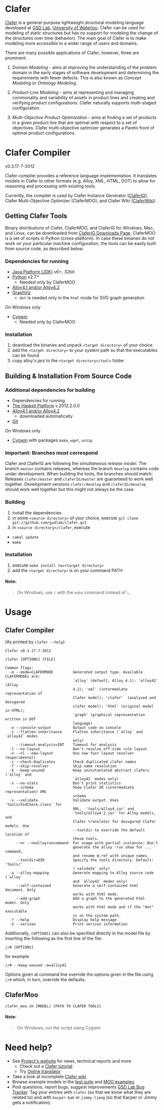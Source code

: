 Clafer
======

[Clafer](http://clafer.org) is a general-purpose lightweight structural modeling language developed at [GSD Lab](http://gsd.uwaterloo.ca/), [University of Waterloo](http://uwaterloo.ca). Clafer can be used for modeling of static structures but has no support for modeling the change of the structures over time (behavior). The main goal of Clafer is to make modeling more accessible to a wider range of users and domains. 

There are many possible applications of Clafer; however, three are prominent:

1. *Domain Modeling* - aims at improving the understanding of the problem domain in the early stages of software development and determining the requirements with fewer defects. This is also known as *Concept Modeling* or *Ontology Modeling*.

2. *Product-Line Modeling* - aims at representing and managing commonality and variability of assets in product lines and creating and verifying product configurations. Clafer naturally supports multi-staged configuration. 

3. *Multi-Objective Product Optimization* - aims at finding a set of products in a given product line that are optimal with respect to a set of objectives. Clafer multi-objective optimizer generates a Pareto front of optimal product configurations.

Clafer Compiler
===============

v0.3.17-7-2012

Clafer compiler provides a reference language implementation. It translates models in Clafer to other formats (e.g. Alloy, XML, HTML, DOT) to allow for reasoning and processing with existing tools.

Currently, the compiler is used by Clafer Instance Generator ([ClaferIG](https://github.com/gsdlab/claferIG)), Clafer Multi-Objective Optimizer (ClaferMOO), and Clafer Wiki ([ClaferWiki](https://github.com/gsdlab/claferwiki)).

Getting Clafer Tools
--------------------

Binary distributions of Clafer, ClaferMOO, and ClaferIG for Windows, Mac, and Linux, can be downloaded from [ClaferIG Downloads Page](https://github.com/gsdlab/claferig/downloads). ClaferMOO is a set of scripts in Python (cross-platform).
In case these binaries do not work on your particular machine configuration, the tools can be easily built from source code, as described below.

### Dependencies for running

* [Java Platform (JDK)](http://www.oracle.com/technetwork/java/javase/downloads/index.html) v6+, 32bit
* [Python](http://www.python.org/download/) v2.7.*
  * Needed only by ClaferMOO
* [Alloy4.1 and/or Alloy4.2](http://alloy.mit.edu/alloy/download.html)
* [GraphViz](http://graphviz.org/)
  * `dot` is needed only in the `html` mode for SVG graph generation

On Windows only

* [Cygwin](http://www.cygwin.com/)
  * Needed only by ClaferMOO
  
### Installation

1. download the binaries and unpack `<target directory>` of your choice
2. add the `<target directory>` to your system path so that the executables can be found
3. copy alloy's jars to the `<target directory>/tools` folder

Building & Installation From Source Code
----------------------------------------

### Additional dependencies for building

* Dependencies for running
* [The Haskell Platform](http://hackage.haskell.org/platform/) v.2012.2.0.0
* [Alloy4.1 and/or Alloy4.2](http://alloy.mit.edu/alloy/download.html)
  * downloaded automatically  
* [Git](http://git-scm.com/)

On Windows only

* [Cygwin](http://www.cygwin.com/) with packages `make`, `wget`, `unzip`

### Important: Branches must correspond

Clafer and ClaferIG are following the *simultaneous release model*. 
The branch `master` contains releases, whereas the branch `develop` contains code under development. 
When building the tools, the branches should match:
Releases `clafer/master` and `claferIG/master` are guaranteed to work well together.
Development versions `clafer/develop` and `claferIG/develop` should work well together but this might not always be the case.

### Building

1. install the dependencies
2. in some `<source directory>` of your choice, execute `git clone git://github.com/gsdlab/clafer.git`
3. in `<source directory>/clafer`, execute
  * `cabal update`
  * `make`

### Installation

1. execute `make install to=<target directory>`
2. add the `<target directory>` is on your command PATH

#### Note: 
> On Windows, use `/` with the `make` command instead of `\`.

Usage
=====

Clafer Compiler
---------------

(As printed by `clafer --help`)

```
Clafer v0.3.17-7-2012

clafer [OPTIONS] [FILE]

Common flags:
  -m --mode=CLAFERMODE         Generated output type. Available CLAFERMODEs are:
                               'alloy' (default, Alloy 4.1); 'alloy42' (Alloy
                               4.2); 'xml' (intermediate representation of
                               Clafer model); 'clafer'  (analyzed and desugared
                               clafer model); 'html' (original model in HTML);
                               'graph' (graphical representation written in DOT
                               language)
  -o --console-output          Output code on console
  -i --flatten-inheritance     Flatten inheritance (`alloy` and `alloy42` modes 
                               only)
     --timeout-analysis=INT    Timeout for analysis
  -l --no-layout               Don't resolve off-side rule layout
  -n --nl --new-layout         Use new fast layout resolver (experimental)
  -c --check-duplicates        Check duplicated clafer names
  -f --skip-resolver           Skip name resolution
  -k --keep-unused             Keep uninstantated abstract clafers (`alloy` and 
                               `alloy42` modes only)
  -s --no-stats                Don't print statistics
     --schema                  Show Clafer IR (intermediate representation) XML
                               schema
  -v --validate                Validate output. Uses 'tools/XsdCheck.class' for
                               XML,  'tools/alloy4.jar' and
                               'tools/alloy4.2.jar' for Alloy models, and
                               Clafer translator for desugared Clafer models. Use
                               --tooldir to override the default location of
                               these tools.
     --nr --noalloyruncommand  For usage with partial instances: Don't
                               generate the alloy 'run show for ... ' command,
                               and rename @.ref with unique names.
     --tooldir=DIR             Specify the tools directory. Default: 'tools/' 
                               (`validate` only)
  -a --alloy-mapping           Generate mapping to Alloy source code (`alloy` 
                               and `alloy42` modes only)
     --self-contained          Generate a self-contained html document. Only
                               works with html mode.
     --add-graph               Add a graph to the generated html model. Only
                               works with html mode and if the "dot" executable
                               is on the system path.
  -? --help                    Display help message
  -V --version                 Print version information
```

Additionally, `[OPTIONS]` can also be specified directly in the model file by inserting the following as the first line of the file:

```
//# [OPTIONS]
```

for example

```
//# --keep-unused -m=alloy42
```

Options given at command line override the options given in the file using `//#` which, in turn, override the defaults.

ClaferMoo
---------

`clafer_moo.sh [MODEL] [PATH TO CLAFER TOOLS]`

#### Note: 
> On Windows, run the script using Cygwin

Need help?
==========
* See [Project's website](http://gsd.uwaterloo.ca/clafer) for news, technical reports and more
  * Check out a [Clafer tutorial](http://gsd.uwaterloo.ca/node/310)
  * Try [Online translator](http://gsd.uwaterloo.ca/clafer/translator)
* Take a look at incomplete [Clafer wiki](https://github.com/gsdlab/clafer/wiki)
* Browse example models in the [test suite](https://github.com/gsdlab/clafer/tree/master/test/positive) and [MOO examples](https://github.com/gsdlab/clafer/tree/master/spl_configurator/dataset)
* Post questions, report bugs, suggest improvements [GSD Lab Bug Tracker](http://gsd.uwaterloo.ca:8888/questions/). Tag your entries with `clafer` (so that we know what they are related to) and with `kacper-bak` or `jimmy-liang` (so that Kacper or Jimmy gets a notification).
